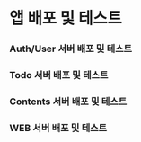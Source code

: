 # 앱 배포 및 테스트

### Auth/User 서버 배포 및 테스트



### Todo 서버 배포 및 테스트

### Contents 서버 배포 및 테스트

### WEB  서버 배포 및 테스트



